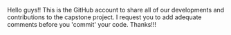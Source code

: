 Hello guys!! This is the GitHub account to share all of our developments and contributions to the capstone project. I request you to add adequate comments before you 'commit' your code.
Thanks!!!

<!---
CV2project/CV2project is a ✨ special ✨ repository because its `README.md` (this file) appears on your GitHub profile.
You can click the Preview link to take a look at your changes.
--->
